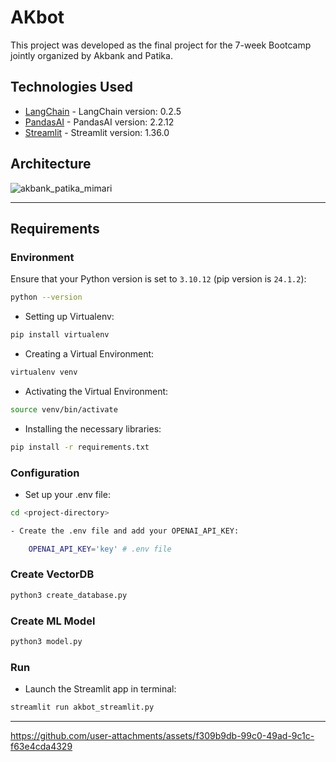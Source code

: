 # AKbot

This project was developed as the final project for the 7-week Bootcamp jointly organized by Akbank and Patika. 

## Technologies Used

- [LangChain](https://python.langchain.com/v0.2/docs/introduction/) - LangChain version: 0.2.5
- [PandasAI](https://docs.pandas-ai.com/intro) - PandasAI version: 2.2.12
- [Streamlit](https://streamlit.io/) - Streamlit version: 1.36.0


## Architecture
![akbank_patika_mimari](https://github.com/user-attachments/assets/0b12fd25-6a71-4a7b-9e2e-6dc77b717e79)

---

## Requirements

### Environment

Ensure that your Python version is set to `3.10.12` (pip version is `24.1.2`):

```bash
python --version
```
- Setting up Virtualenv:

```bash
pip install virtualenv
```
- Creating a Virtual Environment:
```bash
virtualenv venv
```
- Activating the Virtual Environment:
```bash
source venv/bin/activate
```
- Installing the necessary libraries:
```bash
pip install -r requirements.txt
```

### Configuration

- Set up your .env file:

```bash
cd <project-directory>
```

```bash
- Create the .env file and add your OPENAI_API_KEY:

    OPENAI_API_KEY='key' # .env file

```
### Create VectorDB

```bash
python3 create_database.py
```

### Create ML Model

```bash
python3 model.py
```

### Run

- Launch the Streamlit app in terminal:
```bash
streamlit run akbot_streamlit.py
```
---


https://github.com/user-attachments/assets/f309b9db-99c0-49ad-9c1c-f63e4cda4329


